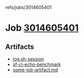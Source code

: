 refs/jobs/3014605401

# Job [3014605401](https://github.com/rokmoln/support-firecloud/runs/3014605401?check_suite_focus=true)

## Artifacts

* [log.sh-session](log.sh-session)
* [sf-ci-echo-benchmark](sf-ci-echo-benchmark)
* [some-job-artifact.md](some-job-artifact.md)

